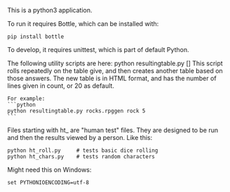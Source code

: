 
This is a python3 application.

To run it requires Bottle, which can be installed with:
```shell
pip install bottle
```

To develop, it requires unittest, which is part of default Python.


The following utility scripts are here:
python resultingtable.py <file> <table> [<count>]
    This script rolls repeatedly on the table give, and then
    creates another table based on those answers.  The new table
    is in HTML format, and has the number of lines given in
    count, or 20 as default. 

    For example:
    ```python
    python resultingtable.py rocks.rpggen rock 5
    ```

Files starting with ht_ are "human test" files. They are designed to be run and then the results viewed by a person.  Like this:
```
python ht_roll.py     # tests basic dice rolling
python ht_chars.py    # tests random characters
```

Might need this on Windows:
```
set PYTHONIOENCODING=utf-8
```